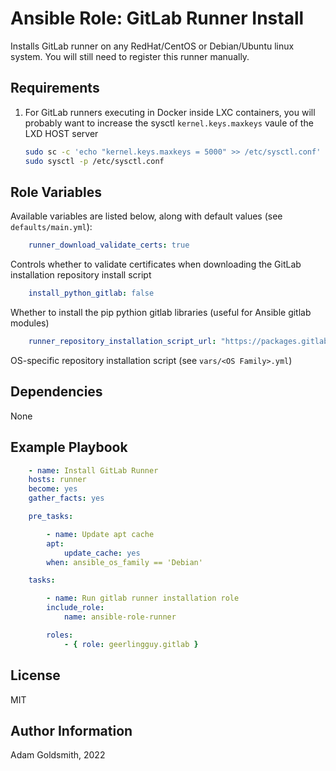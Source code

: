 # Ansible Role: GitLab Runner Install

Installs GitLab runner on any RedHat/CentOS or Debian/Ubuntu linux system. You will still need to register this runner manually.

## Requirements

1. For GitLab runners executing in Docker inside LXC containers, you will probably want to increase the sysctl `kernel.keys.maxkeys` vaule of the LXD HOST server
    ```bash
    sudo sc -c 'echo "kernel.keys.maxkeys = 5000" >> /etc/sysctl.conf'
    sudo sysctl -p /etc/sysctl.conf
    ```

## Role Variables

Available variables are listed below, along with default values (see `defaults/main.yml`):

```yaml
    runner_download_validate_certs: true
```

Controls whether to validate certificates when downloading the GitLab installation repository install script

```yaml
    install_python_gitlab: false
```

Whether to install the pip pythion gitlab libraries (useful for Ansible gitlab modules)

```yaml
    runner_repository_installation_script_url: "https://packages.gitlab.com/install/repositories/runner/gitlab-runner/script.xxx.sh"
```

OS-specific repository installation script (see `vars/<OS Family>.yml`)

## Dependencies

None

## Example Playbook

```yaml
    - name: Install GitLab Runner
    hosts: runner
    become: yes
    gather_facts: yes

    pre_tasks:

        - name: Update apt cache
        apt:
            update_cache: yes
        when: ansible_os_family == 'Debian'

    tasks:

        - name: Run gitlab runner installation role
        include_role:
            name: ansible-role-runner

        roles:
            - { role: geerlingguy.gitlab }
```

## License

MIT

## Author Information

Adam Goldsmith, 2022
